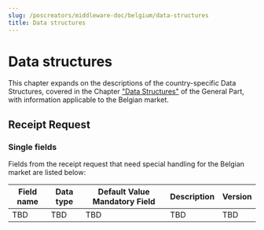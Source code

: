 ```yaml
---
slug: /poscreators/middleware-doc/belgium/data-structures
title: Data structures
---
```


# Data structures

This chapter expands on the descriptions of the country-specific Data Structures, covered in the Chapter ["Data Structures"](../../general/data-structures/data-structures.md) of the General Part, with information applicable to the Belgian market.

## Receipt Request

### Single fields

Fields from the receipt request that need special handling for the Belgian market are listed below:

| **Field name**               | **Data type**        | **Default Value Mandatory Field**                     | **Description**                                                                                                                                                                                                                                                                                                        | **Version** |
|------------------------------|----------------------|-------------------------------------------------------|------------------------------------------------------------------------------------------------------------------------------------------------------------------------------------------------------------------------------------------------------------------------------------------------------------------------|-------------|
|TBD|TBD|TBD|TBD|TBD|



